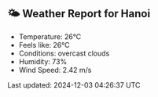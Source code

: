 <!-- WEATHER-START -->
## 🌤 Weather Report for Hanoi

- Temperature: 26°C
- Feels like: 26°C
- Conditions: overcast clouds
- Humidity: 73%
- Wind Speed: 2.42 m/s

Last updated: 2024-12-03 04:26:37 UTC
<!-- WEATHER-END -->
